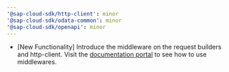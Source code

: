 ```yaml
---
'@sap-cloud-sdk/http-client': minor
'@sap-cloud-sdk/odata-common': minor
'@sap-cloud-sdk/openapi': minor
---
```



- [New Functionality] Introduce the middleware on the request builders and http-client.
Visit the [documentation portal](https://sap.github.io/cloud-sdk/docs/js/guides/resilience) to see how to use middlewares.
